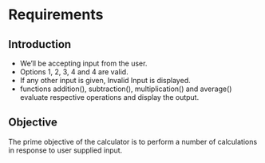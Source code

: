 # Requirements
## Introduction
* We’ll be accepting input from the user.
* Options 1, 2, 3, 4 and 4 are valid.
* If any other input is given, Invalid Input is displayed.
* functions addition(), subtraction(), multiplication() and average() evaluate respective operations and display the output. 


## Objective
The prime objective of the calculator is to perform a number of calculations in response to user supplied input. 
